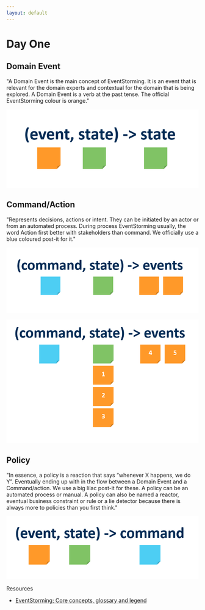```yaml
---
layout: default
---
```


# Day One

## Domain Event
"A Domain Event is the main concept of EventStorming. It is an event that is relevant for the domain experts and contextual for the domain that is being explored. A Domain Event is a verb at the past tense. The official EventStorming colour is orange."

![event,state->state](assets/event_state-state.png)

## Command/Action
"Represents decisions, actions or intent. They can be initiated by an actor or from an automated process. During process EventStorming usually, the word Action first better with stakeholders than command. We officially use a blue coloured post-it for it."

![command,state->events](assets/command_state-events.png)

![command,state->events](assets/command_state2-events.png)

## Policy

"In essence, a policy is a reaction that says “whenever X happens, we do Y”. Eventually ending up with in the flow between a Domain Event and a Command/action. We use a big lilac post-it for these. A policy can be an automated process or manual. A policy can also be named a reactor, eventual business constraint or rule or a lie detector because there is always more to policies than you first think."

![event,state->command](assets/event_state-command.png)

Resources
 - [EventStorming; Core concepts, glossary and legend](https://baasie.com/2020/07/16/eventstorming-core-concepts-glossary-and-legend/)






